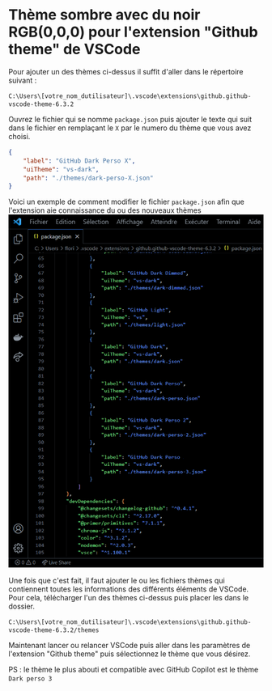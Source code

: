 # Thème sombre avec du noir RGB(0,0,0) pour l'extension "Github theme" de VSCode

Pour ajouter un des thèmes ci-dessus il suffit d'aller dans le répertoire suivant :

```shell
C:\Users\[votre_nom_dutilisateur]\.vscode\extensions\github.github-vscode-theme-6.3.2
```
  
Ouvrez le fichier qui se nomme ``` package.json ``` puis ajouter le texte qui suit dans le fichier en remplaçant le ```X``` par le numero du thème que vous avez choisi.

```json
{
    "label": "GitHub Dark Perso X",
    "uiTheme": "vs-dark",
    "path": "./themes/dark-perso-X.json"
}
```
  

Voici un exemple de comment modifier le fichier ``` package.json ``` afin que l'extension aie connaissance du ou des nouveaux thèmes
![alt image du fichier package.json](https://github.com/FloRobart/Themes_for_vsCode/blob/main/github_package_modif.png?raw=true)

Une fois que c'est fait, il faut ajouter le ou les fichiers thèmes qui contiennent toutes les informations des différents éléments de VSCode.  
Pour cela, télécharger l'un des thèmes ci-dessus puis placer les dans le dossier.

```shell
C:\Users\[votre_nom_dutilisateur]\.vscode\extensions\github.github-vscode-theme-6.3.2/themes
```
  

Maintenant lancer ou relancer VSCode puis aller dans les paramètres de l'extension "Github theme" puis sélectionnez le thème que vous désirez.


PS : le thème le plus abouti et compatible avec GitHub Copilot est le thème ```Dark perso 3```
